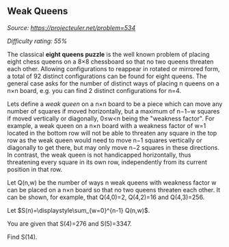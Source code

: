 Weak Queens
-----------

*Source: https://projecteuler.net/problem=534*


*Difficulty rating: 55%*

The classical **eight queens puzzle** is the well known problem of
placing eight chess queens on a 8×8 chessboard so that no two queens
threaten each other. Allowing configurations to reappear in rotated or
mirrored form, a total of 92 distinct configurations can be found for
eight queens. The general case asks for the number of distinct ways of
placing n queens on a n×n board, e.g. you can find 2 distinct
configurations for n=4.

Lets define a *weak queen* on a n×n board to be a piece which can move
any number of squares if moved horizontally, but a maximum of n−1−w
squares if moved vertically or diagonally, 0≤w\<n being the "weakness
factor". For example, a weak queen on a n×n board with a weakness factor
of w=1 located in the bottom row will not be able to threaten any square
in the top row as the weak queen would need to move n−1 squares
vertically or diagonally to get there, but may only move n−2 squares in
these directions. In contrast, the weak queen is not handicapped
horizontally, thus threatening every square in its own row,
independently from its current position in that row.

Let Q(n,w) be the number of ways n weak queens with weakness factor w
can be placed on a n×n board so that no two queens threaten each other.
It can be shown, for example, that Q(4,0)=2, Q(4,2)=16 and Q(4,3)=256.

Let \$S(n)=\\displaystyle\\sum\_{w=0}\^{n-1} Q(n,w)\$.

You are given that S(4)=276 and S(5)=3347.

Find S(14).
